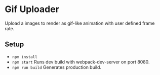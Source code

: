 # Gif Uploader
Upload a images to render as gif-like animation with user defined frame rate.

## Setup
- `npm install`
- `npm start` Runs dev build with webpack-dev-server on port 8080.
- `npm run build` Generates production build.
